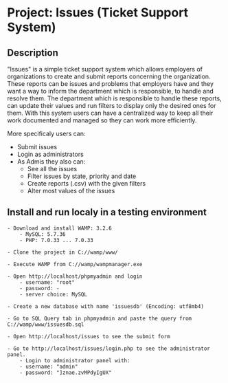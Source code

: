 # Project: Issues (Ticket Support System)

## Description

"Issues" is a simple ticket support system which allows employers of organizations to create and submit reports
concerning the organization. These reports can be issues and problems that employers have and they want a way to 
inform the department which is responsible, to handle and resolve them.
The department which is responsible to handle these reports, can update their values and run filters to
display only the desired ones for them. With this system users can have a centralized way to keep all their work documented
and managed so they can work more efficiently.

More specificaly users can:
- Submit issues
- Login as administrators
- As Admis they also can:
	- See all the issues
	- Filter issues by state, priority and date
	- Create reports (.csv) with the given filters
	- Alter most values of the issues

## Install and run localy in a testing environment

	- Download and install WAMP: 3.2.6
		- MySQL: 5.7.36
		- PHP: 7.0.33 ... 7.0.33
		
	- Clone the project in C://wamp/www/

	- Execute WAMP from C://wamp/wampmanager.exe

	- Open http://localhost/phpmyadmin and login
		- username: "root"
		- password: -
		- server choice: MySQL
		
	- Create a new database with name 'issuesdb' (Encoding: utf8mb4)
	
	- Go to SQL Query tab in phpmyadmin and paste the query from C://wamp/www/issuesdb.sql

	- Open http://localhost/issues to see the submit form
	
	- Go to http://localhost/issues/login.php to see the administrator panel.
		- Login to administrator panel with:
		- username: "admin"
		- password: "]znae.zvMPdyIgUX"

